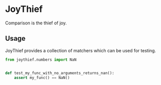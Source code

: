 # JoyThief

Comparison is the thief of joy.

## Usage

JoyThief provides a collection of matchers which can be used for testing.

```python
from joythief.numbers import NaN


def test_my_func_with_no_arguments_returns_nan():
    assert my_func() == NaN()
```
